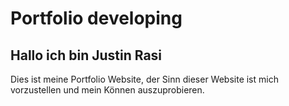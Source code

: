 # Portfolio developing

## Hallo ich bin Justin Rasi
Dies ist meine Portfolio Website, der Sinn dieser Website ist mich vorzustellen und mein Können auszuprobieren.
